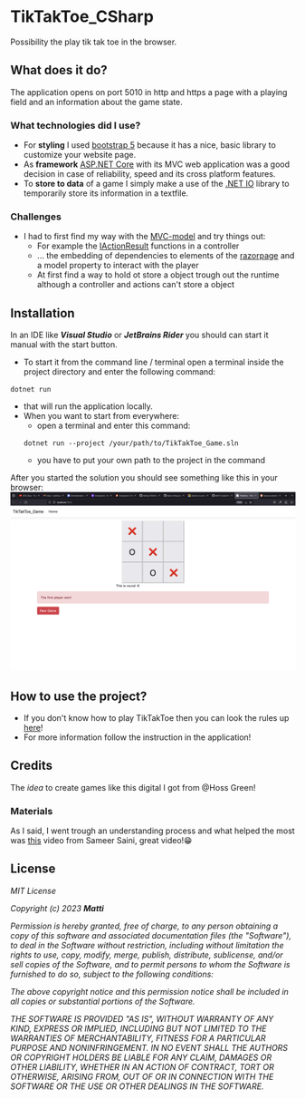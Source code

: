 # TikTakToe_CSharp
Possibility the play tik tak toe in the browser.

## What does it do?

The application opens on port 5010 in http and https a page with a playing field and an information about the game state.

### What technologies did I use?
- For **styling** I used [bootstrap 5](https://getbootstrap.com/docs/5.0/getting-started/introduction/) because it has a nice, basic library to customize your website page.
- As **framework** [ASP.NET Core](https://learn.microsoft.com/en-us/aspnet/core/introduction-to-aspnet-core?view=aspnetcore-7.0) with its MVC web application was a good decision in case of reliability, speed and its cross platform features.
- To **store to data** of a game I simply make a use of the [.NET IO](https://learn.microsoft.com/en-us/dotnet/standard/io/) library to temporarily store its information in a textfile.

### Challenges

+ I had to first find my way with the [MVC-model](https://www.geeksforgeeks.org/mvc-design-pattern/) and try things out:
  + For example the [IActionResult](https://learn.microsoft.com/en-us/aspnet/core/web-api/action-return-types?view=aspnetcore-7.0) functions in a controller
  + ... the embedding of dependencies to elements of the [razorpage](https://learn.microsoft.com/en-us/aspnet/core/razor-pages/?view=aspnetcore-7.0&tabs=visual-studio) and a model property to interact with the player
  + At first find a way to hold ot store a object trough out the runtime although a controller and actions can't store a object

## Installation

In an IDE like ***Visual Studio*** or ***JetBrains Rider*** you should can start it manual with the start button.

+ To start it from the command line / terminal open a terminal inside the project directory and enter the following command:
```
dotnet run 
```
  + that will run the application locally.
+ When you want to start from everywhere:
  + open a terminal and enter this command:
  ```
  dotnet run --project /your/path/to/TikTakToe_Game.sln
  ```
  + you have to put your own path to the project in the command

After you started the solution you should see something like this in your browser:
![example of the game field and main page](/TikTakToe_Game/pictures/gameFieldExample.png)

## How to use the project?

+ If you don't know how to play TikTakToe then you can look the rules up [here](https://www.thesprucecrafts.com/tic-tac-toe-game-rules-412170)!
+ For more information follow the instruction in the application!

## Credits

The _idea_ to create games like this digital I got from @Hoss Green!

### Materials

As I said, I went trough an understanding process and what helped the most was [this](https://www.youtube.com/watch?v=YYjCgsIQr3I) video from Sameer Saini, great video!😁

## License

_MIT License_

_Copyright (c) 2023 **Matti**_

_Permission is hereby granted, free of charge, to any person obtaining a copy
of this software and associated documentation files (the "Software"), to deal
in the Software without restriction, including without limitation the rights
to use, copy, modify, merge, publish, distribute, sublicense, and/or sell
copies of the Software, and to permit persons to whom the Software is
furnished to do so, subject to the following conditions:_

_The above copyright notice and this permission notice shall be included in all
copies or substantial portions of the Software._

_THE SOFTWARE IS PROVIDED "AS IS", WITHOUT WARRANTY OF ANY KIND, EXPRESS OR
IMPLIED, INCLUDING BUT NOT LIMITED TO THE WARRANTIES OF MERCHANTABILITY,
FITNESS FOR A PARTICULAR PURPOSE AND NONINFRINGEMENT. IN NO EVENT SHALL THE
AUTHORS OR COPYRIGHT HOLDERS BE LIABLE FOR ANY CLAIM, DAMAGES OR OTHER
LIABILITY, WHETHER IN AN ACTION OF CONTRACT, TORT OR OTHERWISE, ARISING FROM,
OUT OF OR IN CONNECTION WITH THE SOFTWARE OR THE USE OR OTHER DEALINGS IN THE
SOFTWARE._
